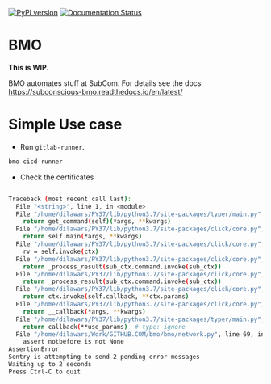 [![PyPI version](https://badge.fury.io/py/bmo.svg)](https://badge.fury.io/py/bmo) [![Documentation Status](https://readthedocs.org/projects/subconscious-bmo/badge/?version=latest)](https://subconscious-bmo.readthedocs.io/en/latest/?badge=latest)

# BMO

__This is WIP.__

BMO automates stuff at SubCom. For details see the docs https://subconscious-bmo.readthedocs.io/en/latest/

# Simple Use case

- Run `gitlab-runner`.

```bash
bmo cicd runner 
```

- Check the certificates 

```bash

Traceback (most recent call last):
  File "<string>", line 1, in <module>
  File "/home/dilawars/PY37/lib/python3.7/site-packages/typer/main.py", line 214, in __call__
    return get_command(self)(*args, **kwargs)
  File "/home/dilawars/PY37/lib/python3.7/site-packages/click/core.py", line 1130, in __call__
    return self.main(*args, **kwargs)
  File "/home/dilawars/PY37/lib/python3.7/site-packages/click/core.py", line 1055, in main
    rv = self.invoke(ctx)
  File "/home/dilawars/PY37/lib/python3.7/site-packages/click/core.py", line 1657, in invoke
    return _process_result(sub_ctx.command.invoke(sub_ctx))
  File "/home/dilawars/PY37/lib/python3.7/site-packages/click/core.py", line 1657, in invoke
    return _process_result(sub_ctx.command.invoke(sub_ctx))
  File "/home/dilawars/PY37/lib/python3.7/site-packages/click/core.py", line 1404, in invoke
    return ctx.invoke(self.callback, **ctx.params)
  File "/home/dilawars/PY37/lib/python3.7/site-packages/click/core.py", line 760, in invoke
    return __callback(*args, **kwargs)
  File "/home/dilawars/PY37/lib/python3.7/site-packages/typer/main.py", line 500, in wrapper
    return callback(**use_params)  # type: ignore
  File "/home/dilawars/Work/GITHUB.COM/bmo/bmo/network.py", line 69, in check_ssl
    assert notbefore is not None
AssertionError
Sentry is attempting to send 2 pending error messages
Waiting up to 2 seconds
Press Ctrl-C to quit
